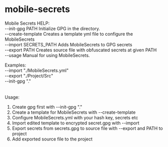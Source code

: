 # mobile-secrets
Mobile Secrets HELP:<br/>
--init-gpg PATH 		Initialize GPG in the directory.<br/>
--create-template 		Creates a template yml file to configure the MobileSecrets<br/>
--import SECRETS_PATH 	Adds MobileSecrets to GPG secrets<br/>
--export PATH 			Creates source file with obfuscated secrets at given PATH<br/>
--usage 			Manual for using MobileSecrets.<br/>

Examples:<br/>
--import "./MobileSecrets.yml"<br/>
--export "./Project/Src"<br/>
--init-gpg "."<br/>
<br/><br/>
Usage:<br/>
1) Create gpg first with --init-gpg "."<br/>
2) Create a template for MobileSecrets with --create-template<br/>
3) Configure MobileSecrets.yml with your hash key, secrets etc<br/>
4) Import edited template to encrypted secret.gpg with --import<br/>
5) Export secrets from secrets.gpg to source file with --export and PATH to project<br/>
6) Add exported source file to the project<br/>
